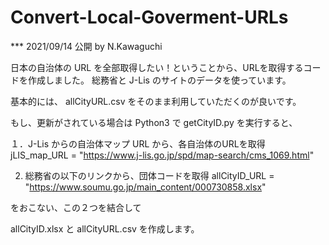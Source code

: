 # Convert-Local-Goverment-URLs

*** 2021/09/14 公開 by N.Kawaguchi

日本の自治体の URL を全部取得したい！ということから、URLを取得するコードを作成しました。
総務省と J-Lis のサイトのデータを使っています。

基本的には、 allCityURL.csv をそのまま利用していただくのが良いです。

もし、更新がされている場合は Python3 で getCityID.py を実行すると、

１．J-Lis からの自治体マップ URL から、各自治体のURLを取得
jLIS_map_URL = "https://www.j-lis.go.jp/spd/map-search/cms_1069.html"


2. 総務省の以下のリンクから、団体コードを取得
allCityID_URL = "https://www.soumu.go.jp/main_content/000730858.xlsx"

をおこない、この２つを結合して

allCityID.xlsx
と
allCityURL.csv
を作成します。


